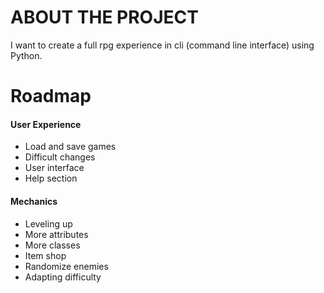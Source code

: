 # ABOUT THE PROJECT
I want to create a full rpg experience in cli (command line interface) using Python.


# Roadmap
#### User Experience
+ Load and save games
+ Difficult changes
+ User interface
+ Help section
#### Mechanics
+ Leveling up
+ More attributes
+ More classes
+ Item shop
+ Randomize enemies
+ Adapting difficulty
